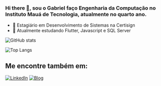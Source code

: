 ### Hi there 👋, sou o Gabriel faço Engenharia da Computação no Instituto Mauá de Tecnologia, atualmente no quarto ano.

- 🔭 Estagiário em Desenvolvimento de Sistemas na Certisign
- 🌱 Atualmente estudando Flutter, Javascript e SQL Server

![GitHub stats](https://github-readme-stats.vercel.app/api?username=GabrielGodoy01&show_icons=true&theme=dracula)

![Top Langs](https://github-readme-stats.vercel.app/api/top-langs/?username=GabrielGodoy01&layout=compact&theme=dracula)

## Me encontre também em:
[![LinkedIn](https://img.shields.io/badge/linkedin-%230077B5.svg?style=for-the-badge&logo=linkedin&logoColor=white)](https://www.https://www.linkedin.com/in/gabrielgbraz/)
[![Blog](https://img.shields.io/badge/linkedin-%230077B5.svg?style=for-the-badge&logo=linkedin&logoColor=white)](https://www.https://www.linkedin.com/in/gabrielgbraz/)

<!--
**GabrielGodoy01/GabrielGodoy01** is a ✨ _special_ ✨ repository because its `README.md` (this file) appears on your GitHub profile.

Here are some ideas to get you started:

- 🔭 I’m currently working on ...
- 🌱 I’m currently learning ...
- 👯 I’m looking to collaborate on ...
- 🤔 I’m looking for help with ...
- 💬 Ask me about ...
- 📫 How to reach me: ...
- 😄 Pronouns: ...
- ⚡ Fun fact: ...
-->
